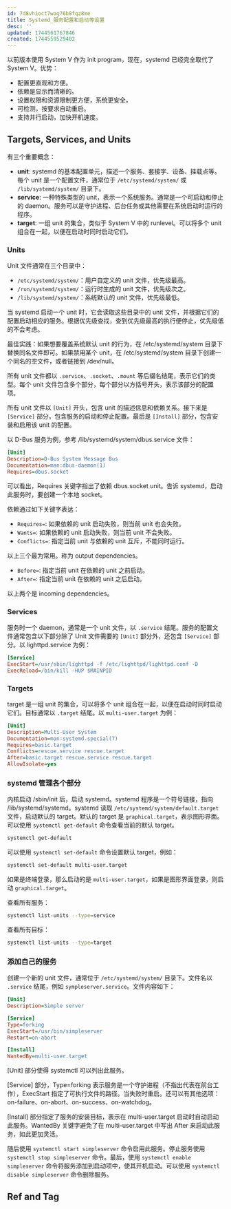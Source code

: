 ```yaml
---
id: 7d8vhioct7wag76b0fqz8me
title: Systemd_服务配置和启动等设置
desc: ''
updated: 1744561767846
created: 1744559529402
---
```


以前版本使用 System V 作为 init program，现在，systemd 已经完全取代了 System V。优势：
- 配置更直观和方便。
- 依赖是显示而清晰的。
- 设置权限和资源限制更方便，系统更安全。
- 可检测，按要求自动重启。
- 支持并行启动，加快开机速度。

## Targets, Services, and Units

有三个重要概念：
- **unit**: systemd 的基本配置单元，描述一个服务、套接字、设备、挂载点等。每个 unit 是一个配置文件，通常位于 `/etc/systemd/system/` 或 `/lib/systemd/system/` 目录下。
- **service**: 一种特殊类型的 unit，表示一个系统服务。通常是一个可启动和停止的 daemon。服务可以是守护进程、后台任务或其他需要在系统启动时运行的程序。
- **target**: 一组 unit 的集合，类似于 System V 中的 runlevel。可以将多个 unit 组合在一起，以便在启动时同时启动它们。

### Units

Unit 文件通常在三个目录中：
- `/etc/systemd/system/`：用户自定义的 unit 文件，优先级最高。
- `/run/systemd/system/`：运行时生成的 unit 文件，优先级次之。
- `/lib/systemd/system/`：系统默认的 unit 文件，优先级最低。

当 systemd 启动一个 unit 时，它会读取这些目录中的 unit 文件，并根据它们的配置启动相应的服务。根据优先级查找，查到优先级最高的执行便停止，优先级低的不会考虑。

最佳实践：如果想要覆盖系统默认 unit 的行为，在 /etc/systemd/system 目录下替换同名文件即可。如果禁用某个 unit，在 /etc/systemd/system 目录下创建一个同名的空文件，或者链接到 /dev/null。

所有 unit 文件都以 `.service`、`.socket`、`.mount` 等后缀名结尾，表示它们的类型。每个 unit 文件包含多个部分，每个部分以方括号开头，表示该部分的配置项。

所有 unit 文件以 `[Unit]` 开头，包含 unit 的描述信息和依赖关系。接下来是 `[Service]` 部分，包含服务的启动和停止配置。最后是 `[Install]` 部分，包含安装和启用该 unit 的配置。

以 D-Bus 服务为例，参考 /lib/systemd/system/dbus.service 文件：

```ini
[Unit]
Description=D-Bus System Message Bus
Documentation=man:dbus-daemon(1)
Requires=dbus.socket
```

可以看出，Requires 关键字指出了依赖 dbus.socket unit。告诉 systemd，启动此服务时，要创建一个本地 socket。

依赖通过如下关键字表达：
- `Requires=`: 如果依赖的 unit 启动失败，则当前 unit 也会失败。
- `Wants=`: 如果依赖的 unit 启动失败，则当前 unit 不会失败。
- `Conflicts=`: 指定当前 unit 与依赖的 unit 互斥，不能同时运行。

以上三个最为常用。称为 output dependencies。

- `Before=`: 指定当前 unit 在依赖的 unit 之前启动。
- `After=`: 指定当前 unit 在依赖的 unit 之后启动。

以上两个是 incoming dependencies。

### Services

服务时一个 daemon，通常是一个 unit 文件，以 `.service` 结尾。服务的配置文件通常包含以下部分除了 Unit 文件需要的 `[Unit]` 部分外，还包含 `[Service]` 部分。以 lighttpd.service 为例：

```ini
[Service]
ExecStart=/usr/sbin/lighttpd -f /etc/lighttpd/lighttpd.conf -D
ExecReload=/bin/kill -HUP $MAINPID
```

### Targets

target 是一组 unit 的集合，可以将多个 unit 组合在一起，以便在启动时同时启动它们。目标通常以 `.target` 结尾。以 `multi-user.target` 为例：

```ini
[Unit]
Description=Multi-User System
Documentation=man:systemd.special(7)
Requires=basic.target
Conflicts=rescue.service rescue.target
After=basic.target rescue.service rescue.target
AllowIsolate=yes
```

### systemd 管理各个部分

内核启动 /sbin/init 后，启动 systemd。systemd 程序是一个符号链接，指向 /lib/systemd/systemd。systemd 读取 `/etc/systemd/system/default.target` 文件，启动默认的 target。默认的 target 是 `graphical.target`，表示图形界面。可以使用 `systemctl get-default` 命令查看当前的默认 target。

```bash
systemctl get-default
```

可以使用 `systemctl set-default` 命令设置默认 target，例如：

```bash
systemctl set-default multi-user.target
```

如果是终端登录，那么启动的是 `multi-user.target`，如果是图形界面登录，则启动 `graphical.target`。

查看所有服务：

```bash
systemctl list-units --type=service
```
查看所有目标：

```bash
systemctl list-units --type=target
```

### 添加自己的服务

创建一个新的 unit 文件，通常位于 `/etc/systemd/system/` 目录下。文件名以 `.service` 结尾，例如 `sympleserver.service`。文件内容如下：

```ini
[Unit]
Description=Simple server

[Service]
Type=forking
ExecStart=/usr/bin/simpleserver
Restart=on-abort

[Install]
WantedBy=multi-user.target
```

[Unit] 部分使得 systemctl 可以列出此服务。

[Service] 部分，Type=forking 表示服务是一个守护进程（不指出代表在前台工作），ExecStart 指定了可执行文件的路径。当失败时重启。还可以有其他选项：on-failure、on-abort、on-success、on-watchdog。

[Install] 部分指定了服务的安装目标，表示在 multi-user.target 启动时自动启动此服务。WantedBy 关键字避免了在 multi-user.target 中写出 After 来启动此服务，如此更加灵活。

随后使用 `systemctl start simpleserver` 命令启用此服务。停止服务使用 `systemctl stop simpleserver` 命令。最后，使用 `systemctl enable simpleserver` 命令将服务添加到启动项中，使其开机启动。可以使用 `systemctl disable simpleserver` 命令删除服务。


## Ref and Tag